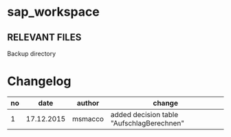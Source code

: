 # sap_workspace
RELEVANT FILES
--------------
Backup directory

# Changelog
no | date  | author | change
------------- | ------------- | ------------- | -------------
1 | 17.12.2015 | msmacco | added decision table "AufschlagBerechnen"
